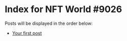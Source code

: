 # Index for NFT World #9026
Posts will be displayed in the order below:

- [Your first post](./001-first.md)

